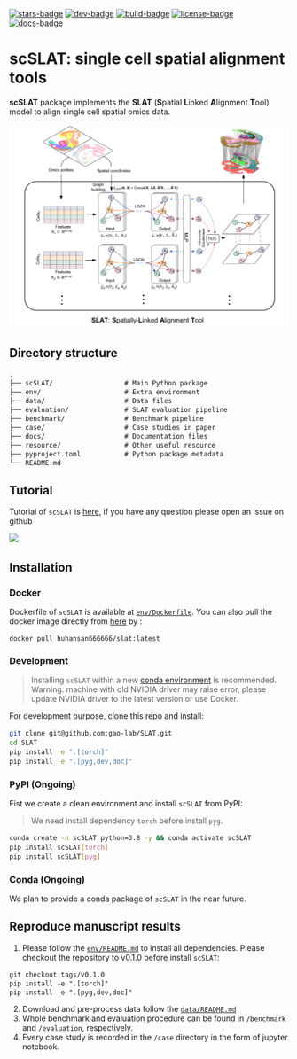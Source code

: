 [![stars-badge](https://img.shields.io/github/stars/gao-lab/SLAT?logo=GitHub&color=yellow)](https://github.com/gao-lab/SLAT/stargazers)
[![dev-badge](https://img.shields.io/endpoint?url=https://gist.githubusercontent.com/xiachenrui/bc835db052fde5bd731a09270b42006c/raw/version.json)](https://gist.github.com/xiachenrui/bc835db052fde5bd731a09270b42006c)
[![build-badge](https://github.com/gao-lab/SLAT/actions/workflows/build.yml/badge.svg)](https://github.com/gao-lab/SLAT/actions/workflows/build.yml)
[![license-badge](https://img.shields.io/badge/License-MIT-yellow.svg)](https://opensource.org/licenses/MIT)
[![docs-badge](https://readthedocs.org/projects/slat/badge/?version=latest)](https://slat.readthedocs.io/en/latest/?badge=latest)

<!-- [![pypi-badge](https://img.shields.io/pypi/v/<name>)](https://pypi.org/project/<name>) -->

<!-- [![conda-badge](https://anaconda.org/bioconda/<name>/badges/version.svg)](https://anaconda.org/bioconda/<name>) -->

# scSLAT: single cell spatial alignment tools

**scSLAT** package implements the **SLAT** (**S**patial **L**inked **A**lignment **T**ool) model to align single cell spatial omics data.

![Model architecture](docs/_static/Model.png)

## Directory structure

```
.
├── scSLAT/                  # Main Python package
├── env/                     # Extra environment
├── data/                    # Data files
├── evaluation/              # SLAT evaluation pipeline
├── benchmark/               # Benchmark pipeline
├── case/                    # Case studies in paper
├── docs/                    # Documentation files
├── resource/                # Other useful resource 
├── pyproject.toml           # Python package metadata
└── README.md
```

## Tutorial

Tutorial of `scSLAT` is [here](https://slat.readthedocs.io/en/latest/), if you have any question please open an issue on github


<img src='docs/_static/imgalignment.gif' width='400'>

## Installation
### Docker

Dockerfile of `scSLAT` is available at [`env/Dockerfile`](env/Dockerfile). You can also pull the docker image directly from [here](https://hub.docker.com/repository/docker/huhansan666666/slat) by :
```
docker pull huhansan666666/slat:latest
```

### Development
> Installing `scSLAT` within a new [conda environment](https://conda.io/projects/conda/en/latest/user-guide/tasks/manage-environments.html) is recommended.
> Warning: machine with old NVIDIA driver may raise error, please update NVIDIA driver to the latest version or use Docker.

For development purpose, clone this repo and install:

```bash
git clone git@github.com:gao-lab/SLAT.git
cd SLAT
pip install -e ".[torch]"
pip install -e ".[pyg,dev,doc]"
```

### PyPI  (Ongoing)

Fist we create a clean environment and install `scSLAT` from PyPI:

> We need install dependency `torch` before install `pyg`.

```bash
conda create -n scSLAT python=3.8 -y && conda activate scSLAT
pip install scSLAT[torch]
pip install scSLAT[pyg]
```

### Conda (Ongoing)

We plan to provide a conda package of `scSLAT` in the near future.

## Reproduce manuscript results

1. Please follow the [`env/README.md`](env/README.md) to install all dependencies. Please checkout the repository to v0.1.0 before install `scSLAT`:

```
git checkout tags/v0.1.0
pip install -e ".[torch]"
pip install -e ".[pyg,dev,doc]"
```

2. Download and pre-process data follow the [`data/README.md`](data/README.md)
3. Whole benchmark and evaluation procedure can be found in `/benchmark` and `/evaluation`, respectively.
4. Every case study is recorded in the `/case` directory in the form of jupyter notebook.

